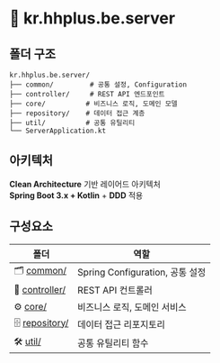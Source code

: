 # 📁 kr.hhplus.be.server

## 폴더 구조

```text
kr.hhplus.be.server/
├── common/         # 공통 설정, Configuration
├── controller/     # REST API 엔드포인트
├── core/          # 비즈니스 로직, 도메인 모델
├── repository/    # 데이터 접근 계층
├── util/          # 공통 유틸리티
└── ServerApplication.kt
```

## 아키텍처

**Clean Architecture** 기반 레이어드 아키텍처  
**Spring Boot 3.x + Kotlin** + **DDD** 적용

## 구성요소

| 폴더                               | 역할                          |
|----------------------------------|-----------------------------|
| 🗂️ [common/](./common/)         | Spring Configuration, 공통 설정 |
| 🎯 [controller/](./controller/)  | REST API 컨트롤러               |
| ⚙️ [core/](./core/)              | 비즈니스 로직, 도메인 서비스            |
| 🗄️ [repository/](./repository/) | 데이터 접근 리포지토리                |
| 🛠️ [util/](./util/)             | 공통 유틸리티 함수                  |